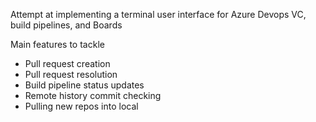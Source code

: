 Attempt at implementing a terminal user interface for Azure Devops VC, build pipelines, and Boards

Main features to tackle

- Pull request creation
- Pull request resolution
- Build pipeline status updates
- Remote history commit checking
- Pulling new repos into local
